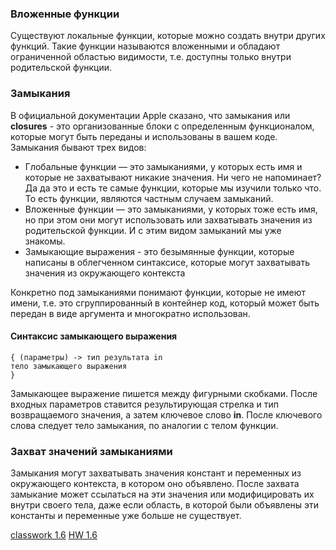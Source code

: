 ### Вложенные функции 

Существуют локальные функции, которые можно создать внутри других функций. Такие функции называются вложенными и обладают ограниченной областью видимости, т.е. доступны только внутри родительской функции. 

### Замыкания 

В официальной документации Apple сказано, что замыкания или **closures** - это организованные блоки с определенным функционалом, которые могут быть переданы и использованы в вашем коде.  Замыкания бывают трех видов: 

- Глобальные функции — это замыканиями, у которых есть имя и которые не захватывают никакие значения. Ни чего не напоминает? Да да это и есть те самые функции, которые мы изучили только что. То есть функции, являются частным случаем замыканий.  
- Вложенные функции — это замыканиями, у которых тоже есть имя, но при этом они могут использовать или захватывать значения из родительской функции. И с этим видом замыканий мы уже знакомы. 
- Замыкающие выражения - это безымянные функции, которые написаны в облегченном синтаксисе, которые могут захватывать значения из окружающего контекста 

Конкретно под замыканиями понимают функции, которые не имеют имени, т.е. это сгруппированный в контейнер код, который может быть передан в виде аргумента и многократно использован.  

#### Синтаксис замыкающего выражения 

```
{ (параметры) -> тип результата in     
тело замыкающего выражения
}
```

Замыкающее выражение пишется между фигурными скобками. После входных параметров ставится результирующая стрелка и тип возвращаемого значения, а затем ключевое слово **in**. После ключевого слова следует тело замыкания, по аналогии с телом функции.  

### Захват значений замыканиями 

Замыкания могут захватывать значения констант и переменных из окружающего контекста, в котором оно объявлено. После захвата замыкание может ссылаться на эти значения или модифицировать их внутри своего тела, даже если область, в которой были объявлены эти константы и переменные уже больше не существует.

[classwork 1.6](../classroom%20work's/classwork%201.6.md)
[HW 1.6](../homework's/HW%201.6.md)
